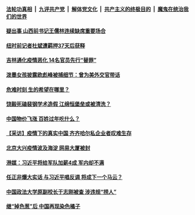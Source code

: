 

####  [法轮功真相](../../../../basic/blob/master/README.md?t=01241231) &nbsp;|&nbsp; [九评共产党](../../../../9ping.md/blob/master/README.md?t=01241231) &nbsp;|&nbsp; [解体党文化](../../../../jtdwh.md/blob/master/README.md?t=01241231)  &nbsp;|&nbsp; [共产主义的终极目的](../../../../gczydzjmd.md/blob/master/README.md?t=01241231) &nbsp;|&nbsp; [魔鬼在统治我们的世界](../../../../mgztzwmdsj.md/blob/master/README.md?t=01241231) 

#### [疑出事 山西前书记王儒林连续缺席重要场合](../pages/soh5/467153.md?t=01241231) 
#### [纽时前记者杜斌遭羁押37天后获释](../pages/soh5/467138.md?t=01241231) 
#### [吉林通化疫情恶化 14名官员先行“替罪”](../pages/soh5/467144.md?t=01241231) 
#### [泼墨女孩披露欧彪峰被捕细节：曾为美外交官带话](../pages/soh5/467129.md?t=01241231) 
#### [危难时刻 生的希望在哪里？ ](../pages/soh5/467087.md?t=01241231) 
#### [饶毅死磕裴钢学术造假 江绵恒堡垒或被清洗？](../pages/soh5/467117.md?t=01241231) 
#### [中国物价飞涨 百姓过年吃什么？](../pages/soh5/467102.md?t=01241231) 
#### [【采访】疫情下的真实中国 齐齐哈尔私企业者叹难生存](../pages/soh5/467060.md?t=01241231) 
#### [北京大兴疫情波及海淀 网易大厦被封](../pages/soh5/467006.md?t=01241231) 
#### [港媒：习近平将给军队加薪4成 军内却不满](../pages/soh5/466970.md?t=01241231) 
#### [任正非爆大实话 与习近平唱反调 将成下一个马云？](../pages/soh5/466964.md?t=01241231) 
#### [中国政法大学原副校长于志刚被查 涉违规“捞人”](../pages/soh5/466952.md?t=01241231) 
#### [继“掉色葱”后 中国再现染色橘子](../pages/soh5/466949.md?t=01241231) 
